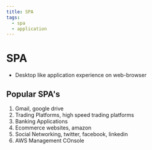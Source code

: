 ```yaml
---
title: SPA
tags:
  - spa
  - application
---
```


# SPA

<TagLinks />

- Desktop like application experience on web-browser

## Popular SPA's

1. Gmail, google drive
2. Trading Platforms, high speed trading platforms
3. Banking Applications
4. Ecommerce websites, amazon
5. Social Networking, twitter, facebook, linkedin
6. AWS Management COnsole

<Footer />
